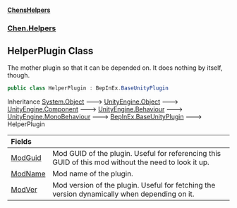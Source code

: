 
#### [ChensHelpers](index 'index')

### [Chen.Helpers](Chen_Helpers 'Chen.Helpers')

## HelperPlugin Class
The mother plugin so that it can be depended on. It does nothing by itself, though.  
```csharp
public class HelperPlugin : BepInEx.BaseUnityPlugin
```

Inheritance [System.Object](https://docs.microsoft.com/en-us/dotnet/api/System.Object 'System.Object') &#129106; [UnityEngine.Object](https://docs.microsoft.com/en-us/dotnet/api/UnityEngine.Object 'UnityEngine.Object') &#129106; [UnityEngine.Component](https://docs.microsoft.com/en-us/dotnet/api/UnityEngine.Component 'UnityEngine.Component') &#129106; [UnityEngine.Behaviour](https://docs.microsoft.com/en-us/dotnet/api/UnityEngine.Behaviour 'UnityEngine.Behaviour') &#129106; [UnityEngine.MonoBehaviour](https://docs.microsoft.com/en-us/dotnet/api/UnityEngine.MonoBehaviour 'UnityEngine.MonoBehaviour') &#129106; [BepInEx.BaseUnityPlugin](https://docs.microsoft.com/en-us/dotnet/api/BepInEx.BaseUnityPlugin 'BepInEx.BaseUnityPlugin') &#129106; HelperPlugin  

| Fields | |
| :--- | :--- |
| [ModGuid](Chen_Helpers_HelperPlugin_ModGuid 'Chen.Helpers.HelperPlugin.ModGuid') | Mod GUID of the plugin. Useful for referencing this GUID of this mod without the need to look it up.<br/> |
| [ModName](Chen_Helpers_HelperPlugin_ModName 'Chen.Helpers.HelperPlugin.ModName') | Mod name of the plugin.<br/> |
| [ModVer](Chen_Helpers_HelperPlugin_ModVer 'Chen.Helpers.HelperPlugin.ModVer') | Mod version of the plugin. Useful for fetching the version dynamically when depending on it.<br/> |
